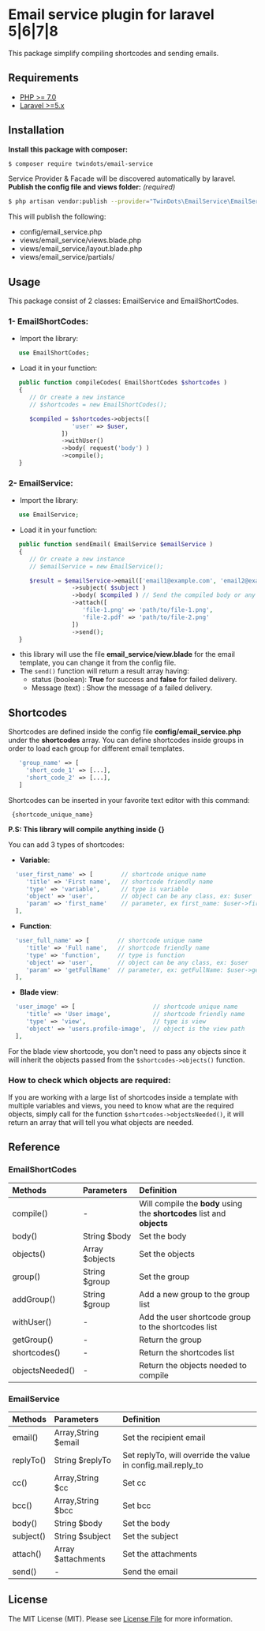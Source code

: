 # Email service plugin for laravel 5|6|7|8

This package simplify compiling shortcodes and sending emails.

## Requirements
- [PHP >= 7.0](http://php.net/)
- [Laravel >=5.x](https://github.com/laravel/framework)

## Installation
**Install this package with composer:**
```bash
$ composer require twindots/email-service
```
Service Provider & Facade will be discovered automatically by laravel. 
**Publish the config file and views folder:** *(required)*
```bash
$ php artisan vendor:publish --provider="TwinDots\EmailService\EmailServiceProvider"
```
This will publish the following:
 - config/email_service.php
 - views/email_service/views.blade.php
 - views/email_service/layout.blade.php
 - views/email_service/partials/

## Usage
This package consist of 2 classes: EmailService and EmailShortCodes.
 ### 1- EmailShortCodes:
- Import the library:
```php
   use EmailShortCodes; 
```
- Load it in your function:
```php
   public function compileCodes( EmailShortCodes $shortcodes )
   { 
      // Or create a new instance
      // $shortcodes = new EmailShortCodes();

      $compiled = $shortcodes->objects([
                  'user' => $user,
               ])
               ->withUser()
               ->body( request('body') )
               ->compile(); 
   }
```
 ### 2- EmailService:
- Import the library:
```php
   use EmailService; 
```
- Load it in your function:
```php
   public function sendEmail( EmailService $emailService )
   { 
      // Or create a new instance
      // $emailService = new EmailService();

      $result = $emailService->email(['email1@example.com', 'email2@example.com'])
                  ->subject( $subject )
                  ->body( $compiled ) // Send the compiled body or any html
                  ->attach([
                     'file-1.png' => 'path/to/file-1.png',
                     'file-2.pdf' => 'path/to/file-2.png'
                  ])
                  ->send();
   }
```
- this library will use the file **email_service/view.blade** for the email template, you can change it from the config file.
- The `send()` function will return a result array having:
  - status (boolean): **True** for success and **false** for failed delivery.
  - Message (text) : Show the message of a failed delivery.

## Shortcodes
Shortcodes are defined inside the config file **config/email_service.php** under the **shortcodes** array.
You can define shortcodes inside groups in order to load each group for different email templates.
 ```php
    'group_name' => [
      'short_code_1' => [...],
      'short_code_2' => [...],
    ]   
 ```
Shortcodes can be inserted in your favorite text editor with this command:
```
 {shortcode_unique_name}
```
**P.S: This library will compile anything inside {}**

You can add 3 types of shortcodes:
 - **Variable**:
 ```php
   'user_first_name' => [        // shortcode unique name
      'title' => 'First name',   // shortcode friendly name
      'type' => 'variable',      // type is variable 
      'object' => 'user',        // object can be any class, ex: $user
      'param' => 'first_name'    // parameter, ex first_name: $user->first_name
   ], 
 ```
 - **Function**:
 ```php
   'user_full_name' => [        // shortcode unique name
      'title' => 'Full name',   // shortcode friendly name
      'type' => 'function',     // type is function 
      'object' => 'user',       // object can be any class, ex: $user
      'param' => 'getFullName'  // parameter, ex: getFullName: $user->getFullName()
   ], 
 ```
 - **Blade view**:
 ```php
   'user_image' => [                      // shortcode unique name
      'title' => 'User image',            // shortcode friendly name
      'type' => 'view',                   // type is view 
      'object' => 'users.profile-image',  // object is the view path
   ], 
 ```
 For the blade view shortcode, you don't need to pass any objects since it will inherit the objects passed from the `$shortcodes->objects()` function.

### How to check which objects are required:
 If you are working with a large list of shortcodes inside a template with multiple variables and views, you need to know what are the required objects, simply call for the function `$shortcodes->objectsNeeded()`, it will return an array that will tell you what objects are needed.

## Reference
### EmailShortCodes
 Methods          | Parameters         | Definition
:-----------------|:-------------------|:-------------------
compile()         | -                   | Will compile the **body** using the **shortcodes** list and **objects**
body()            | String $body        | Set the body
objects()         | Array $objects      | Set the objects
group()           | String $group       | Set the group
addGroup()        | String $group       | Add a new group to the group list
withUser()        | -                   | Add the user shortcode group to the shortcodes list
getGroup()        | -                   | Return the group
shortcodes()      | -                   | Return the shortcodes list
objectsNeeded()   | -                   | Return the objects needed to compile

### EmailService
 Methods          | Parameters         | Definition
:-----------------|:-------------------|:-------------------
email()           | Array,String $email     | Set the recipient email
replyTo()         | String $replyTo         | Set replyTo, will override the value in config.mail.reply_to
cc()              | Array,String $cc        | Set cc
bcc()             | Array,String $bcc       | Set bcc
body()            | String $body            | Set the body
subject()         | String $subject         | Set the subject
attach()          | Array $attachments      | Set the attachments
send()            | -                       | Send the email

## License
The MIT License (MIT). Please see [License File](https://github.com/.../blob/master/LICENSE.md) for more information.
